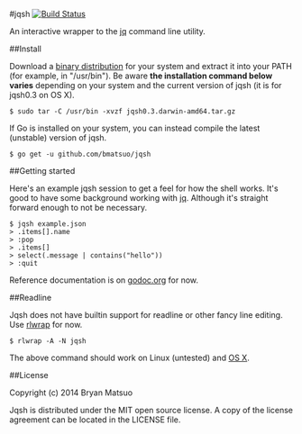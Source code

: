 #jqsh [![Build Status](https://travis-ci.org/bmatsuo/jqsh.svg?branch=master)](https://travis-ci.org/bmatsuo/jqsh)

An interactive wrapper to the [jq](http://stedolan.github.io/jq/) command line utility.

##Install

Download a [binary distribution](https://github.com/bmatsuo/jqsh/releases) for
your system  and extract it into your PATH (for example, in "/usr/bin").  Be
aware **the installation command below varies** depending on your system and
the current version of jqsh (it is for jqsh0.3 on OS X).

    $ sudo tar -C /usr/bin -xvzf jqsh0.3.darwin-amd64.tar.gz

If Go is installed on your system, you can instead compile the latest
(unstable) version of jqsh.

    $ go get -u github.com/bmatsuo/jqsh

##Getting started

Here's an example jqsh session to get a feel for how the shell works.  It's
good to have some background working with
[jq](http://stedolan.github.io/jq/manual/).  Although it's straight forward
enough to not be necessary.

    $ jqsh example.json
    > .items[].name
    > :pop
    > .items[]
    > select(.message | contains("hello"))
    > :quit

Reference documentation is on
[godoc.org](http://godoc.org/github.com/bmatsuo/jqsh) for now.

##Readline

Jqsh does not have builtin support for readline or other fancy line editing.
Use [rlwrap](http://utopia.knoware.nl/~hlub/rlwrap/#rlwrap) for now.

    $ rlwrap -A -N jqsh

The above command should work on Linux (untested) and [OS
X](https://github.com/bmatsuo/jqsh/issues/3#issuecomment-47522319).

##License

Copyright (c) 2014 Bryan Matsuo

Jqsh is distributed under the MIT open source license.  A copy of the license
agreement can be located in the LICENSE file.
